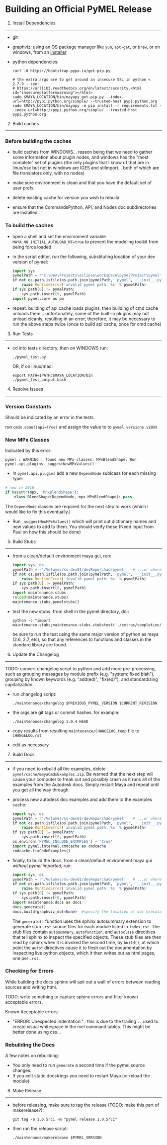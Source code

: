 
Building an Official PyMEL Release
==================================

1) Install Dependencies
-----------------------

  - git
  - graphviz: using an OS package manager like `yum`, `apt-get`, or `brew`, or on windows, from an [installer](http://www.graphviz.org/Download_windows.php)
  - python dependencies:

    ```
    curl -O https://bootstrap.pypa.io/get-pip.py

    # the extra args are to get around an insecure SSL in python < 2.7.9 - see:
    # https://urllib3.readthedocs.org/en/latest/security.<html id="insecureplatformwarning"></html>
    sudo $MAYA_LOCATION/bin/mayapy get-pip.py --index-url=http://pypi.python.org/simple/ --trusted-host pypi.python.org
    sudo $MAYA_LOCATION/bin/mayapy -m pip install -r requirements.txt --index-url=http://pypi.python.org/simple/ --trusted-host pypi.python.org
    ```

2) Build caches
---------------

### Before building the caches

  - build caches from WINDOWS... reason being that we need to gather some
    information about plugin nodes, and windows has the "most complete" set of
    plugins (the only plugins that I know of that are in linux/osx but not in
    windows are IGES and stlImport... both of which are file translators only,
    with no nodes)

  - make sure environment is clean and that you have the default set of user prefs.  

  - delete existing cache for version you wish to rebuild

  - ensure that the CommandsPython, API, and Nodes doc subdirectories are installed.

### To build the caches

  - open a shell and set the environment variable `MAYA_NO_INITIAL_AUTOLOAD_MT=true` to prevent the modeling toolkit from being force loaded

  - in the script editor, run the following, substituting location of your dev
    version of pymel:

    ```python
    import sys
    pymelPath = r'C:\Dev\Projects\eclipse\workspace\pymelProject\pymel'   # ...or wherever YOUR pymel version is installed
    if not os.path.isfile(os.path.join(pymelPath, 'pymel', '__init__.py')):
        raise RuntimeError('invalid pymel path: %s' % pymelPath)
    if sys.path[0] != pymelPath:
        sys.path.insert(0, pymelPath)
    import pymel.core as pm
    ```

  - repeat. building of api cache loads plugins, then building of cmd cache
    unloads them... unfortunately, some of the built-in plugins may not
    unload cleanly, resulting in an error; therefore, it may be necessary
    to run the above steps twice (once to build api cache, once for
    cmd cache)

3) Run Tests
------------

  - cd into tests directory, then on WINDOWS run:

        ./pymel_test.py

    OR, if on linux/mac:

        export PATH=$PATH:$MAYA_LOCATION/bin
        ./pymel_test_output.bash

4) Resolve Issues
-----------------

### Version Constants

Should be indicated by an error in the tests.

run `cmds.about(api=True)` and assign the value to to `pymel.versions.v20XX`

### New MPx Classes

Indicated by this error:

    pymel : WARNING : found new MPx classes: MPxBlendShape. Run pymel.api.plugins._suggestNewMPxValues()

  - In `pymel.api.plugins` add a new `DependNode` sublcass for each missing type:

  ```python
  # new in 2016
  if hasattr(mpx, 'MPxBlendShape'):
      class BlendShape(DependNode, mpx.MPxBlendShape): pass
  ```

  The `DependNode` classes are required for the next step to work (which I would like to fix this eventually.)  
  - Run `_suggestNewMPxValues()` which will print out dictionary names and new values to add to them.  You should verify these (Need input from Paul on how this should be done)

5) Build Stubs
--------------

  - from a clean/default environment maya gui, run:

    ```python
    import sys, os
    pymelPath = r'/Volumes/sv-dev01/devRepo/chad/pymel'   # ...or wherever YOUR pymel version is installed
    if not os.path.isfile(os.path.join(pymelPath, 'pymel', '__init__.py')):
        raise RuntimeError('invalid pymel path: %s' % pymelPath)
    if sys.path[0] != pymelPath:
        sys.path.insert(0, pymelPath)
    import maintenance.stubs
    reload(maintenance.stubs)
    maintenance.stubs.pymelstubs()
    ```

  - test the new stubs: from shell in the pymel directory, do::

    ```
    python -c "import maintenance.stubs;maintenance.stubs.stubstest('./extras/completion/py')"
    ```

    be sure to run the test using the same major version of python as maya (2.6, 2.7, etc), so that any references to functions and classes in the standard library are found.

6) Update the Changelog
-----------------------

TODO: convert changelog script to python and add more pre-processing, such as grouping messages by module prefix (e.g. "system: fixed blah"), grouping by known keywords (e.g. "add(ed)", "fix(ed)"), and standardizing capitalization.

  - run changelog script:

        ./maintenance/changelog $PREVIOUS_PYMEL_VERSION $CURRENT_REVISION

  - the args are git tags or commit hashes. for example:

        ./maintenance/changelog 1.0.4 HEAD

  - copy results from resulting `maintenance/CHANGELOG.temp` file to `CHANGELOG.rst`
  - edit as necessary


7) Build Docs
-------------

  - if you need to rebuild all the examples, delete `pymel/cache/mayaCmdsExamples.zip`. Be warned that the next step will cause your computer to freak out and possibly crash as it runs all of the examples from the Autodesk docs. Simply restart Maya and repeat until you get all the way through.

  - process new autodesk doc examples and add them to the examples cache:
    ```python
    import sys, os
    pymelPath = r'/Volumes/sv-dev01/devRepo/chad/pymel'   # ...or wherever YOUR pymel version is installed
    if not os.path.isfile(os.path.join(pymelPath, 'pymel', '__init__.py')):
        raise RuntimeError('invalid pymel path: %s' % pymelPath)
    if sys.path[0] != pymelPath:
        sys.path.insert(0, pymelPath)
    os.environ['PYMEL_INCLUDE_EXAMPLES'] = 'True'
    import pymel.internal.cmdcache as cmdcache
    cmdcache.fixCodeExamples()
    ```

  - finally, to build the docs, from a clean/default environment maya gui *without pymel imported*, run:

    ```python
    import sys, os
    pymelPath = r'/Volumes/sv-dev01/devRepo/chad/pymel'   # ...or wherever YOUR pymel version is installed
    if not os.path.isfile(os.path.join(pymelPath, 'pymel', '__init__.py')):
        raise RuntimeError('invalid pymel path: %s' % pymelPath)
    if sys.path[0] != pymelPath:
        sys.path.insert(0, pymelPath)
    import maintenance.docs as docs
    docs.generate()
    docs.build(graphviz_dot=None)  #specify the location of dot executable if not on the PATH
    ```

    The `generate()` function uses the sphinx autosummary extension to generate stub `.rst` source files for each module listed in `index.rst`. The stub files contain `autosummary`, `autofunction`, and `autoclass` directives that tell sphinx to inspect the specified objects.  These stub files are then read by sphinx when it is invoked the second time, by `build()`, at which point the `auto*` directives cause it to flesh out the documentation by inspecting live python objects, which it then writes out as html pages, one per `.rst`.

### Checking for Errors

While building the docs sphinx will spit out a wall of errors between reading sources and writing html.

TODO: write something to capture sphinx errors and filter known acceptable errors.

Known Acceptable errors:

  - "ERROR: Unexpected indentation." : this is due to the trailing `..` used to create visual whitespace in the mel command tables.  This might be better done using css...

### Rebuilding the Docs

A few notes on rebuilding:

  - You only need to run `generate` a second time if the pymel source changes.
  - If you edit static docstrings you need to restart Maya (or reload the module)

8) Make Release
---------------

  - before releasing, make sure to tag the release (TODO: make this part of makerelease?):

        git tag -a 1.0.5rc1 -m "pymel release 1.0.5rc1"
        
  - then run the release script:

        ./maintenance/makerelease $PYMEL_VERSION

